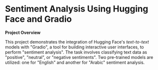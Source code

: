 # Sentiment Analysis Using Hugging Face and Gradio
**Project Overview**

This project demonstrates the integration of Hugging Face's *text-to-text* models with "Gradio", a tool
for building interactive user interfaces, to perform "sentiment analysis". The task involves classifying
text data as "positive", "neutral", or "negative sentiments". Two pre-trained models are utilized: one for
"English" and another for "Arabic" sentiment analysis.
